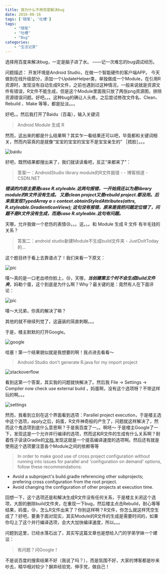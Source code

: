 ```yaml
---
title: 我为什么不用百度解决bug
date: 2016-08-16
tags: ['随笔', '吐槽']
tags:
    - "随笔"
    - "吐槽"
    - "Bug"
categories:
    - "生活记录"
---
```



选择用百度来解决bug，一定是脑子进了水。
——记一次难忘的bug调试经历。<!--more-->

问题描述：
开发环境是Android Studio，在做一个智能硬件的客户端APP。
今天做到在线升级部分，添加一个UpdateHelper类，单独做成一个Module，在引用R资源时，发现没有自动生成R文件，之前也遇到过这种情况，一般来说就是资源文件有错误，R文件不能生成，但是这个Module里面我只放了两张png资源图，排除资源错误问题。好吧。。。这种bug的确让人头疼。之后尝试修改文件名、Clean、 Rebuild 、Make 等等，都是扯淡。。。

好吧。。然后我打开了Baidu（百毒），输入关键词

> Android Module 生成 R

然而，这出来的都是什么结果啊？其实乍一看结果还可以吧，毕竟都和关键词相关，然而内容真的是就像“宝宝的宝宝的宝宝不是宝宝亲生的” ［捂脸］。。。

![baidu](http://upload-images.jianshu.io/upload_images/1815913-6fed2335be0fd0cb.jpg?imageMogr2/auto-orient/strip%7CimageView2/2/w/1240)


好吧，既然结果都搜出来了，我们就读读看吧，反正“来都来了”：

> 答案一：AndroidStudio library module的R文件报错 - - 博客频道 - CSDN.NET

***错误的内容主要是case R.styleable.这两句报错，一开始我还以为是library module的R文件没有生成。
又是clean project又是rebuild project.都没用。后来我发现TypedArray a = context.obtainStyledAttributes(attrs, R.styleable.GradientIconView);
这句没有报错，原来是我把问题定位错了，问题不是R文件没有生成，而是case R.styleable.这句有问题。***

天哪，允许我做一个悲伤的表情😢。。。这。。。和 Module 生成 R 文件 有半毛钱的关系？

> 答案二：android studio新建Module不生成build文件夹 - JustDoItToday的...

这个题目终于看上去靠谱点了！我们来看一下原文：

![pic](http://upload-images.jianshu.io/upload_images/1815913-a99a8cd77dc73b54.jpg?imageMogr2/auto-orient/strip%7CimageView2/2/w/1240)

噗～真的是一口老血喷你脸上，😢，天哪，***当创建第五个时不会生成Build文件夹***，妈勒个蛋，这个到底是为什么啊？Why？最关键的是：竟然有人在下面评论：

![pic](http://upload-images.jianshu.io/upload_images/1815913-b2d264743d1a1426.jpg?imageMogr2/auto-orient/strip%7CimageView2/2/w/1240)

噗～大兄弟，你真的解决了嘛？

其他的就不继续列觉了，这逼装的简直刺眼。。。

于是，楼主默默的打开Google。

![google](http://upload-images.jianshu.io/upload_images/1815913-8ef4bd571b844e74.jpg?imageMogr2/auto-orient/strip%7CimageView2/2/w/1240)

哇塞！第一个结果貌似就是我想要的啊！我点进去看看～

> Android Studio don't generate R.java for my import project

![stackoverflow](http://upload-images.jianshu.io/upload_images/1815913-b3f43f57a8c7017c.jpg?imageMogr2/auto-orient/strip%7CimageView2/2/w/1240)

看到这第一个答案，其实我的问题就快解决了。然后我 File -> Settings -> Compiler now check use external build ，妈蛋啊，没有这个选项呀？不带这样玩的啊。。。

![settings](http://upload-images.jianshu.io/upload_images/1815913-948a2b2540210c43.jpg?imageMogr2/auto-orient/strip%7CimageView2/2/w/1240)

然而，我看到立刻在这个界面看到选项：Parallel project execution，于是楼主选中这个选项，apply之后，妈蛋，R文件神奇般的产生了，问题就这样解决了，然而这个鬼选项到底什么意思啊？于是我百度了一。。啊呸～ 于是楼主Google了一下，发现这是一个允许并行编译的选项，然而这和R文件的生成有什么关系啊？耐着性子读读Gradle的[文档](https://docs.gradle.org/current/userguide/multi_project_builds.html#sec:parallel_execution),发现这就是一个提高编译速度的选项啊。然后还有就是使用这个选项要注意各个Module之间的依赖等等

> In order to make good use of cross project configuration without running into issues for parallel and 'configuration on demand' options, follow these recommendations:

 * Avoid a subproject's build.gradle referencing other subprojects; prefering cross configuration from the root project.
 * Avoid changing the configuration of other projects at execution time.

 回想一下，这个选项还是和解决生成R文件没有任何关系，于是楼主关闭这个选项，大胆的删除build文件夹，在重现一下bug，然后楼主点击Rebuild，耐心等等结果，妈蛋，😢，怎么R文件出来了？你别这样啊？R文件，你怎么就这样凭空生成了？好吧，要勇于面对现实，其实Module的R文件的生成是需要时间的，如果你勾上了这个并行编译选项，会大大加快编译速度，所以。。。

问题到这里，已经水落石出了，其实写这篇文章也是想给入门的学弟学妹一个建议：

> 有问题？问Google！

不是说百度的搜索结果不好（我说了吗？），而是氛围不好，大家的博客都是吵来吵去，精华相对较少？摒弃经验党、伸手党，做自己！
